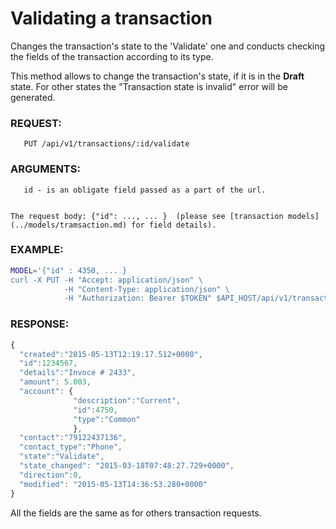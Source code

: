 # Validating a transaction

Changes the transaction's state to the 'Validate' one and conducts checking the fields of the transaction according to
its type.

This method allows to change the transaction's state, if it is in the **Draft** state.
For other states the "Transaction state is invalid" error will be generated.

### REQUEST:
```
   PUT /api/v1/transactions/:id/validate
```
### ARGUMENTS:
       
       id - is an obligate field passed as a part of the url.
       

    The request body: {"id": ..., ... }  (please see [transaction models](../models/tramsaction.md) for field details). 

### EXAMPLE:

```bash
MODEL='{"id" : 4350, ... }
curl -X PUT -H "Accept: application/json" \
            -H "Content-Type: application/json" \
            -H "Authorization: Bearer $TOKEN" $API_HOST/api/v1/transactions/1234567/validate
```

### RESPONSE:
```javascript
{
  "created":"2015-05-13T12:19:17.512+0000",
  "id":1234567, 
  "details":"Invoce # 2433",
  "amount": 5.003,
  "account": { 
              "description":"Current",
              "id":4750,
              "type":"Common"
              },
  "contact":"79122437136", 
  "contact_type":"Phone",
  "state":"Validate", 
  "state_changed": "2015-03-18T07:48:27.729+0000",
  "direction":0,
  "modified": "2015-05-13T14:36:53.280+0000"
}
```

All the fields are the same as for others transaction requests.
